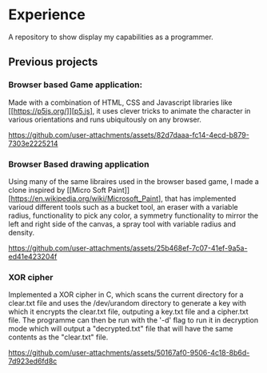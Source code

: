 # Experience
A repository to show display my capabilities as a programmer.

## Previous projects
### **Browser based Game application:**
Made with a combination of HTML, CSS and Javascript libraries like [[https://p5js.org/]][p5.js], it uses clever tricks to animate the character in various orientations and runs ubiquitously on any browser.

https://github.com/user-attachments/assets/82d7daaa-fc14-4ecd-b879-7303e2225214

### **Browser Based drawing application**
Using many of the same libraires used in the browser based game, I made a clone inspired by [[Micro Soft Paint]][https://en.wikipedia.org/wiki/Microsoft_Paint], that has implemented varioud different tools such as a bucket tool, an eraser with a variable radius, functionality to pick any color, a symmetry functionality to mirror the left and right side of the canvas, a spray tool with variable radius and density.

https://github.com/user-attachments/assets/25b468ef-7c07-41ef-9a5a-ed41e423204f

### XOR cipher
Implemented a XOR cipher in C, which scans the current directory for a clear.txt file and uses the /dev/urandom directory to generate a key with which it encrypts the clear.txt file, outputing a key.txt file and a cipher.txt file. The programme can then be run with the '-d' flag to run it in decryption mode which will output a "decrypted.txt" file that will have the same contents as the "clear.txt" file.

https://github.com/user-attachments/assets/50167af0-9506-4c18-8b6d-7d923ed6fd8c

